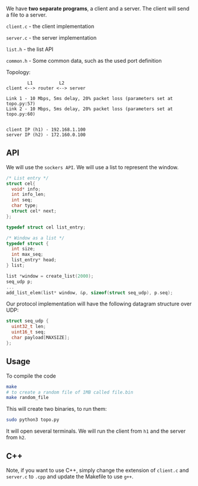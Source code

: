 We have **two separate programs**, a client and a server. The client will
send a file to a server.

``client.c`` - the client implementation

``server.c`` - the server implementation

``list.h`` - the list API

``common.h`` - Some common data, such as the used port definition

Topology:
```
        L1          L2
client <--> router <--> server

Link 1 - 10 Mbps, 5ms delay, 20% packet loss (parameters set at topo.py:57)
Link 2 - 10 Mbps, 5ms delay, 20% packet loss (parameters set at topo.py:60)


client IP (h1) - 192.168.1.100
server IP (h2) - 172.160.0.100
```
## API
We will use the `sockers API`. We will use a list to represent the window.

```C
/* List entry */
struct cel{
  void* info;
  int info_len;
  int seq;
  char type;
  struct cel* next;
};

typedef struct cel list_entry;

/* Window as a list */
typedef struct {
  int size;
  int max_seq;
  list_entry* head;
} list;
```


```C
list *window = create_list(2000);
seq_udp p;
...
add_list_elem(list* window, &p, sizeof(struct seq_udp), p.seq);
```

Our protocol implementation will have the following datagram structure over UDP:

```C
struct seq_udp {    
  uint32_t len;
  uint16_t seq;
  char payload[MAXSIZE];    
};
```

## Usage
To compile the code
```bash
make
# to create a random file of 1MB called file.bin
make random_file
```

This will create two binaries, to run them:
```bash
sudo python3 topo.py
```
It will open several terminals. We will run the client from `h1` and
the server from `h2`.

## C++
Note, if you want to use C++, simply change the extension of `client.c` and
`server.c` to `.cpp` and update the Makefile to use `g++`.
